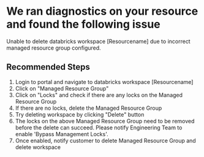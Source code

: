 <properties
    pageTitle="Databricks workspace failed to delete"
    description="Unable to delete Databricks workspace."
    infoBubbleText="Unable to delete databricks workspace {Resourcename} due to incorrect managed resource group configured."
    service="microsoft.databricks"
    resource="workspaces"
    authors="nsarang"
    ms.author="nsarang"
    displayOrder=""
    articleId="Databricks_Workspace_Deletion"
    diagnosticScenario="DatabricksWorkSpaceDeletionInsight"
    selfHelpType="rca"
    supportTopicIds="32677666, 32677735, 32677734, 32677737, 32677733"
    resourceTags=""
    productPesIds="16432"
    cloudEnvironments="public"
/>

# We ran diagnostics on your resource and found the following issue
<!--issueDescription-->
Unable to delete databricks workspace <!--$Resourcename-->[Resourcename]<!--/$Resourcename--> due to incorrect managed resource group configured. 
<!--/issueDescription-->

## **Recommended Steps**

1. Login to portal and navigate to databricks workspace <!--$Resourcename-->[Resourcename]<!--/$Resourcename--> 
2. Click on "Managed Resource Group"
3. Click on "Locks" and check if there are any locks on the Managed Resource Group
4. If there are no locks, delete the Managed Resource Group
5. Try deleting workspace by clicking "Delete" button
6. The locks on the above Managed Resource Group need to be removed before the delete can succeed. Please notify Engineering Team to enable 'Bypass Management Locks'.
7. Once enabled, notify customer to delete Managed Resource Group and delete workspace
